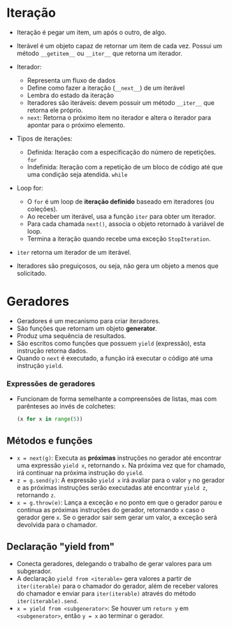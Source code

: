 # Iteração

- Iteração é pegar um item, um após o outro, de algo.
- Iterável é um objeto capaz de retornar um item de cada vez. Possui um método `__getitem__` ou `__iter__` que retorna um iterador.
- Iterador:
  - Representa um fluxo de dados
  - Define como fazer a iteração (`__next__`) de um iterável
  - Lembra do estado da iteração
  - Iteradores são iteráveis: devem possuir um método `__iter__` que retorna ele próprio.
  - `next`: Retorna o próximo item no iterador e altera o iterador para apontar para o próximo elemento.

- Tipos de iterações:
  - Definida: Iteração com a especificação do número de repetições. `for`
  - Indefinida: Iteração com a repetição de um bloco de código até que uma condição seja atendida. `while`
- Loop for:
  - O `for` é um loop de **iteração definido** baseado em iteradores (ou coleções).
  - Ao receber um iterável, usa a função `iter` para obter um iterador.
  - Para cada chamada `next()`, associa o objeto retornado à variável de loop.
  - Termina a iteração quando recebe uma exceção `StopIteration`.
- `iter` retorna um iterador de um iterável.
- Iteradores são preguiçosos, ou seja, não gera um objeto a menos que solicitado.

# Geradores

- Geradores é um mecanismo para criar iteradores.
- São funções que retornam um objeto **generator**.
- Produz uma sequência de resultados.
- São escritos como funções que possuem `yield` (expressão), esta instrução retorna dados.
- Quando o `next` é executado, a função irá executar o código até uma instrução `yield`.

### Expressões de geradores

- Funcionam de forma semelhante a compreensões de listas, mas com parênteses ao invés de colchetes:

  ```python
  (x for x in range(5))
  ```

## Métodos e funções

- `x = next(g)`: Executa as **próximas** instruções no gerador até encontrar uma expressão `yield x`, retornando `x`. Na próxima vez que for chamado, irá continuar na próxima instrução do `yield`.
- `z = g.send(y)`: A expressão `yield x` irá avaliar para o valor `y` no gerador e as próximas instruções serão executadas até encontrar `yield z`, retornando `z`.
- `x = g.throw(e)`: Lança a exceção `e` no ponto em que o gerador parou e continua as próximas instruções do gerador, retornando `x` caso o gerador gere `x`. Se o gerador sair sem gerar um valor, a exceção será devolvida para o chamador.

## Declaração "yield from"

- Conecta geradores, delegando o trabalho de gerar valores para um subgerador.
- A declaração `yield from <iterable>` gera valores a partir de `iter(iterable)` para o chamador do gerador, além de receber valores do chamador e enviar para `iter(iterable)` através do método `iter(iterable).send`.
- `x = yield from <subgenerator>`: Se houver um `return y` em `<subgenerator>`, então `y = x` ao terminar o gerador.
